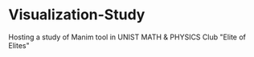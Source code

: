 # Visualization-Study
 Hosting a study of Manim tool in UNIST MATH & PHYSICS Club "Elite of Elites"
